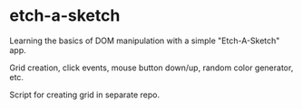 # etch-a-sketch

Learning the basics of DOM manipulation with a simple "Etch-A-Sketch" app. 

Grid creation, click events, mouse button down/up, random color generator, etc.

Script for creating grid in separate repo.